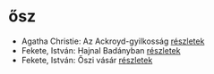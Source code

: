 # ősz

- Agatha Christie: Az Ackroyd-gyilkosság [részletek](_details/%7Bopf.creator%7D.md#id_63)
- Fekete, István: Hajnal Badányban [részletek](_details/%7Bopf.creator%7D.md#id_729)
- Fekete, István: Őszi vásár [részletek](_details/%7Bopf.creator%7D.md#id_736)
